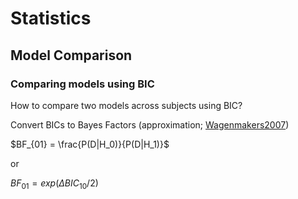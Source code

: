 
# Statistics
## Model Comparison

### Comparing models using BIC
How to compare two models across subjects using BIC? 

Convert BICs to Bayes Factors (approximation; [Wagenmakers2007](https://link.springer.com/article/10.3758/bf03194105))

$BF_{01} = \frac{P(D|H_0)}{P(D|H_1)}$

or 

$BF_{01} = exp(\Delta BIC_{10} / 2)$